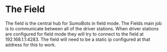 # The Field
The field is the central hub for SumoBots in field mode. The Fields main job is to communicate between all of the driver stations. When driver stations are configured for field mode they will try to connect to the field at 192.168.1.1:4283. The field will need to be a static ip configured at that address for this to work.